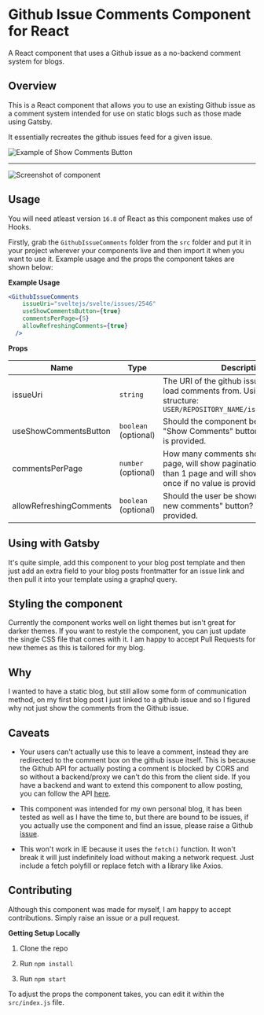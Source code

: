 # Github Issue Comments Component for React

A React component that uses a Github issue as a no-backend comment system for blogs.

## Overview
This is a React component that allows you to use an existing Github issue as a comment system intended for use on static blogs such as those made using Gatsby. 

It essentially recreates the github issues feed for a given issue.


![Example of Show Comments Button](https://user-images.githubusercontent.com/11336751/74346127-03fcd580-4da7-11ea-8ffa-53addf1ccd10.gif)

---
![Screenshot of component](https://user-images.githubusercontent.com/11336751/74345835-98b30380-4da6-11ea-9f1d-31ffe5731712.png)


## Usage

You will need atleast version `16.8` of React as this component makes use of Hooks.

Firstly, grab the `GithubIssueComments` folder from the `src` folder and put it in your project wherever your components live and then import it when you want to use it. Example usage and the props the component takes are shown below:

**Example Usage**
```jsx
<GithubIssueComments
    issueUri="sveltejs/svelte/issues/2546"
    useShowCommentsButton={true}
    commentsPerPage={5}
    allowRefreshingComments={true}
  />
```

**Props**

|Name|Type|Description|
|---|---|---|
|issueUri|`string`|The URI of the github issue you want to load comments from. Using the following structure: `USER/REPOSITORY_NAME/issues/ISSUE_NUMBER`|
|useShowCommentsButton|`boolean` (optional)|Should the component be hidden behind a "Show Comments" button. True if no value is provided.|
|commentsPerPage|`number` (optional)|How many comments should be shown per page, will show pagination if there is more than 1 page and will show all comments at once if no value is provided.|
|allowRefreshingComments|`boolean` (optional)|Should the user be shown a "Check for new comments" button? True if no value is provided.|

## Using with Gatsby
It's quite simple, add this component to your blog post template and then just add an extra field to your blog posts frontmatter for an issue link and then pull it into your template using a graphql query.

## Styling the component
Currently the component works well on light themes but isn't great for darker themes. If you want to restyle the component, you can just update the single CSS file that comes with it. I am happy to accept Pull Requests for new themes as this is tailored for my blog.

## Why
I wanted to have a static blog, but still allow some form of communication method, on my first blog post I just linked to a github issue and so I figured why not just show the comments from the Github issue.

## Caveats
- Your users can't actually use this to leave a comment, instead they are redirected to the comment box on the github issue itself. This is because the Github API for actually posting a comment is blocked by CORS and so without a backend/proxy we can't do this from the client side. If you have a backend and want to extend this component to allow posting, you can follow the API [here](https://developer.github.com/v3/).

- This component was intended for my own personal blog, it has been tested as well as I have the time to, but there are bound to be issues, if you actually use the component and find an issue, please raise a Github [issue](https://github.com/Pjaerr/React-Github-Issue-Comments-Component/issues/new).

- This won't work in IE because it uses the `fetch()` function. It won't break it will just indefinitely load without making a network request. Just include a fetch polyfill or replace fetch with a library like Axios.

## Contributing
Although this component was made for myself, I am happy to accept contributions. Simply raise an issue or a pull request. 

**Getting Setup Locally**

1. Clone the repo

2. Run `npm install`

3. Run `npm start`

To adjust the props the component takes, you can edit it within the `src/index.js` file.